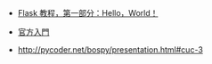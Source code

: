 * [Flask 教程，第一部分：Hello，World！](http://www.oschina.net/translate/the-flask-mega-tutorial-part-i-hello-world)

* [官方入門](http://dormousehole.readthedocs.org/en/latest/quickstart.html#id2)
* http://pycoder.net/bospy/presentation.html#cuc-3
